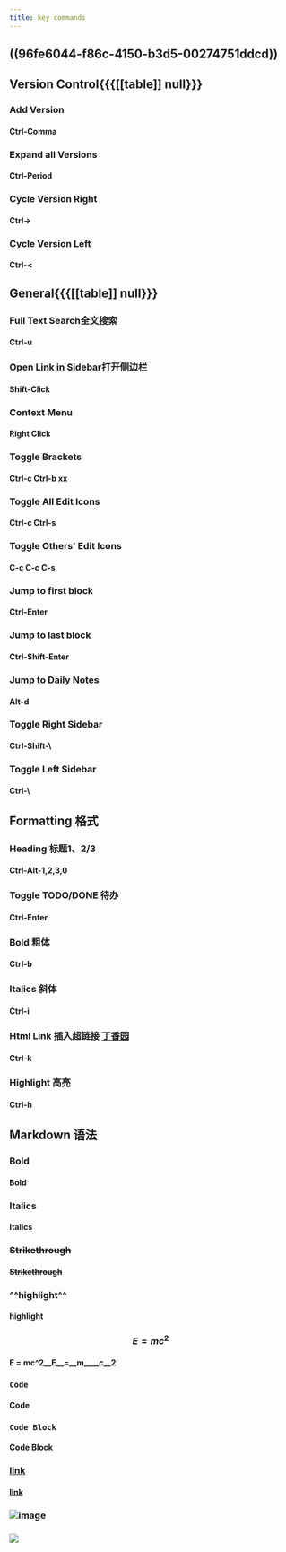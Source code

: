 ```yaml
---
title: key commands
---
```


## ((96fe6044-f86c-4150-b3d5-00274751ddcd))

## **Version Control**{{{[[table]] null}}}
### Add Version
#### Ctrl-Comma

### Expand all Versions
#### Ctrl-Period

### Cycle Version Right
#### Ctrl->

### Cycle Version Left
#### Ctrl-<

## General{{{[[table]] null}}}
### Full Text Search全文搜索
#### Ctrl-u

### Open Link in Sidebar打开侧边栏
#### Shift-Click

### Context Menu 
#### Right Click

### Toggle Brackets
#### Ctrl-c Ctrl-b xx

### Toggle All Edit Icons
#### Ctrl-c Ctrl-s

### Toggle Others' Edit Icons
#### C-c C-c C-s

### Jump to first block
#### Ctrl-Enter

### Jump to last block
#### Ctrl-Shift-Enter

### Jump to Daily Notes
#### Alt-d

### Toggle Right Sidebar
#### Ctrl-Shift-\

### Toggle Left Sidebar
#### Ctrl-\

## Formatting 格式
### Heading 标题1、2/3
#### Ctrl-Alt-1,2,3,0

### Toggle TODO/DONE 待办
#### Ctrl-Enter

### Bold 粗体
#### Ctrl-b

### Italics 斜体
#### Ctrl-i

### Html Link 插入超链接 [丁香园](https://www.dxy.cn/bbs/newweb/pc/post/44388064)
#### Ctrl-k

### Highlight 高亮
#### Ctrl-h

## **Markdown** 语法
### **Bold**
#### **Bold**

### __Italics__
#### __Italics__

### ~~Strikethrough~~
#### ~~Strikethrough~~

### ^^highlight^^
#### highlight

### $$E = mc^2$$
#### E = mc^2__E__=__m____c__2

### `Code`
#### Code

### ```Code Block```
#### Code Block

### [link](https://www.example.com)
#### [link](https://www.example.com/)

### ![image](www.fillmurray.com/50/50)

### ![](https://www.fillmurray.com/50/50)
